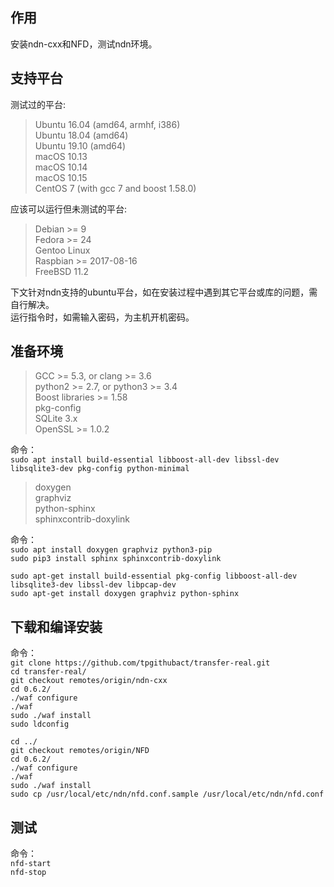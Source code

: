## 作用
安装ndn-cxx和NFD，测试ndn环境。

## 支持平台

测试过的平台:
> Ubuntu 16.04 (amd64, armhf, i386)  
> Ubuntu 18.04 (amd64)  
> Ubuntu 19.10 (amd64)  
> macOS 10.13  
> macOS 10.14  
> macOS 10.15  
> CentOS 7 (with gcc 7 and boost 1.58.0)  

应该可以运行但未测试的平台:
> Debian >= 9  
> Fedora >= 24  
> Gentoo Linux  
> Raspbian >= 2017-08-16  
> FreeBSD 11.2  

下文针对ndn支持的ubuntu平台，如在安装过程中遇到其它平台或库的问题，需自行解决。  
运行指令时，如需输入密码，为主机开机密码。

## 准备环境
> GCC >= 5.3, or clang >= 3.6  
> python2 >= 2.7, or python3 >= 3.4  
> Boost libraries >= 1.58  
> pkg-config  
> SQLite 3.x  
> OpenSSL >= 1.0.2  

命令：  
`sudo apt install build-essential libboost-all-dev libssl-dev libsqlite3-dev pkg-config python-minimal`

> doxygen  
> graphviz  
> python-sphinx  
> sphinxcontrib-doxylink  

命令：  
`sudo apt install doxygen graphviz python3-pip`  
`sudo pip3 install sphinx sphinxcontrib-doxylink`

`sudo apt-get install build-essential pkg-config libboost-all-dev libsqlite3-dev libssl-dev libpcap-dev`  
`sudo apt-get install doxygen graphviz python-sphinx`

## 下载和编译安装
命令：  
`git clone https://github.com/tpgithubact/transfer-real.git`  
`cd transfer-real/`  
`git checkout remotes/origin/ndn-cxx`  
`cd 0.6.2/`  
`./waf configure`  
`./waf`  
`sudo ./waf install`  
`sudo ldconfig`  

`cd ../`  
`git checkout remotes/origin/NFD`  
`cd 0.6.2/`  
`./waf configure`  
`./waf`  
`sudo ./waf install`  
`sudo cp /usr/local/etc/ndn/nfd.conf.sample /usr/local/etc/ndn/nfd.conf`  

## 测试
命令：  
`nfd-start`  
`nfd-stop`
